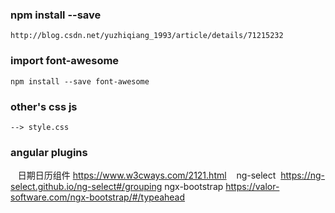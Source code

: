 ### npm install --save     
    http://blog.csdn.net/yuzhiqiang_1993/article/details/71215232
### import font-awesome
    npm install --save font-awesome
### other's css js 
    --> style.css
### angular plugins 
    日期日历组件 https://www.w3cways.com/2121.html
    ng-select  https://ng-select.github.io/ng-select#/grouping
    ngx-bootstrap https://valor-software.com/ngx-bootstrap/#/typeahead
    
    
        

